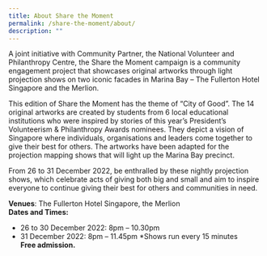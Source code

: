 ```yaml
---
title: About Share the Moment
permalink: /share-the-moment/about/
description: ""
---
```

A joint initiative with Community Partner, the National Volunteer and Philanthropy Centre, the Share the Moment campaign is a community engagement project that showcases original artworks through light projection shows on two iconic facades in Marina Bay – The Fullerton Hotel Singapore and the Merlion. 

This edition of Share the Moment has the theme of “City of Good”. The 14 original artworks
are created by students from 6 local educational institutions who were inspired by stories of this year’s President’s Volunteerism & Philanthropy Awards nominees. They depict a vision of
Singapore where individuals, organisations and leaders come together to give their best for
others. The artworks have been adapted for the projection mapping shows that will light up the Marina Bay precinct. 

From 26 to 31 December 2022, be enthralled by these nightly projection shows, which celebrate acts of giving both big and small and aim to inspire everyone to continue giving
their best for others and communities in need.

**Venues**: The Fullerton Hotel Singapore, the Merlion <br>
**Dates and Times:**
- 26 to 30 December 2022: 8pm – 10.30pm
- 31 December 2022: 8pm – 11.45pm
*Shows run every 15 minutes <br>
**Free admission.**